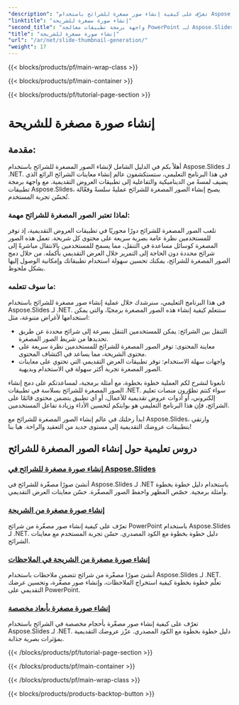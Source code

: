 ```yaml
---
"description": "تعرّف على كيفية إنشاء صور مصغرة للشرائح باستخدام Aspose.Slides لـ .NET. دليل إرشادي خطوة بخطوة مع أمثلة برمجية لإنشاء معاينات ديناميكية للشرائح. حسّن تطبيقات عروضك التقديمية بهذه الميزة الفعّالة."
"linktitle": "إنشاء صورة مصغرة للشريحة"
"second_title": "واجهة برمجة تطبيقات معالجة PowerPoint لـ Aspose.Slides .NET"
"title": "إنشاء صورة مصغرة للشريحة"
"url": "/ar/net/slide-thumbnail-generation/"
"weight": 17
---
```


{{< blocks/products/pf/main-wrap-class >}}

{{< blocks/products/pf/main-container >}}

{{< blocks/products/pf/tutorial-page-section >}}

# إنشاء صورة مصغرة للشريحة


## مقدمة:

أهلاً بكم في الدليل الشامل لإنشاء الصور المصغرة للشرائح باستخدام Aspose.Slides لـ .NET. في هذا البرنامج التعليمي، ستستكشفون عالم إنشاء معاينات الشرائح الرائع الذي يضيف لمسةً من الديناميكية والتفاعلية إلى تطبيقات العروض التقديمية. مع واجهة برمجة تطبيقات Aspose.Slides، يصبح إنشاء الصور المصغرة للشرائح عمليةً سلسةً وفعّالة تُحسّن تجربة المستخدم.

### لماذا تعتبر الصور المصغرة للشرائح مهمة:

تلعب الصور المصغرة للشرائح دورًا محوريًا في تطبيقات العروض التقديمية، إذ توفر للمستخدمين نظرة عامة بصرية سريعة على محتوى كل شريحة. تعمل هذه الصور المصغرة كوسائل مساعدة في التنقل، مما يسمح للمستخدمين بالانتقال مباشرةً إلى شرائح محددة دون الحاجة إلى التمرير خلال العرض التقديمي بأكمله. من خلال دمج الصور المصغرة للشرائح، يمكنك تحسين سهولة استخدام تطبيقاتك وإمكانية الوصول إليها بشكل ملحوظ.

### ما سوف تتعلمه:

في هذا البرنامج التعليمي، سنرشدك خلال عملية إنشاء صور مصغرة للشرائح باستخدام Aspose.Slides لـ .NET. ستتعلم كيفية إنشاء هذه الصور المصغرة برمجيًا، والتي يمكن استخدامها لأغراض متنوعة، مثل:

- التنقل بين الشرائح: يمكن للمستخدمين التنقل بسرعة إلى شرائح محددة عن طريق تحديدها من شريط الصور المصغرة.
- معاينة المحتوى: توفر الصور المصغرة للشرائح للمستخدمين نظرة سريعة على محتوى الشريحة، مما يساعد في اكتشاف المحتوى.
- واجهات سهلة الاستخدام: توفر تطبيقات العرض التقديمي التي تحتوي على معاينات الصور المصغرة تجربة أكثر سهولة في الاستخدام وبديهية.

تابعونا لنشرح لكم العملية خطوة بخطوة، مع أمثلة برمجية، لمساعدتكم على دمج إنشاء الصور المصغرة للشرائح بسلاسة في تطبيقات .NET. سواء كنتم تطوّرون منصات تعليم إلكتروني، أو أدوات عروض تقديمية للأعمال، أو أي تطبيق يتضمن محتوى قائمًا على الشرائح، فإن هذا البرنامج التعليمي هو بوابتكم لتحسين الأداء وزيادة تفاعل المستخدمين.

ابدأ رحلتك في عالم إنشاء الصور المصغرة للشرائح مع Aspose.Slides، وارتقي بتطبيقات عروضك التقديمية إلى مستوى جديد من التعقيد والراحة. هيا بنا!

## دروس تعليمية حول إنشاء الصور المصغرة للشرائح
### [إنشاء صورة مصغرة للشرائح في Aspose.Slides](./slide-thumbnail-generation/)
أنشئ صورًا مصغّرة للشرائح في Aspose.Slides لـ .NET باستخدام دليل خطوة بخطوة وأمثلة برمجية. خصّص المظهر واحفظ الصور المصغّرة. حسّن معاينات العرض التقديمي.
### [إنشاء صورة مصغرة من الشريحة](./generate-thumbnail-from-slide/)
تعرّف على كيفية إنشاء صور مصغّرة من شرائح PowerPoint باستخدام Aspose.Slides لـ .NET. دليل خطوة بخطوة مع الكود المصدري. حسّن تجربة المستخدم مع معاينات الشرائح.
### [إنشاء صورة مصغرة من الشريحة في الملاحظات](./generate-thumbnail-from-slide-in-notes/)
أنشئ صورًا مصغّرة من شرائح تتضمن ملاحظات باستخدام Aspose.Slides لـ .NET. تعلّم خطوة بخطوة كيفية استخراج الملاحظات، وإنشاء صور مصغّرة، وتحسين عرضك التقديمي على PowerPoint. 
### [إنشاء صورة مصغرة بأبعاد مخصصة](./generate-thumbnail-with-custom-dimensions/)
تعرّف على كيفية إنشاء صور مصغّرة بأحجام مخصصة في الشرائح باستخدام Aspose.Slides لـ .NET. دليل خطوة بخطوة مع الكود المصدري. عزّز عروضك التقديمية بمؤثرات بصرية جذابة. 

{{< /blocks/products/pf/tutorial-page-section >}}

{{< /blocks/products/pf/main-container >}}

{{< /blocks/products/pf/main-wrap-class >}}

{{< blocks/products/products-backtop-button >}}